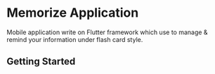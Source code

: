 # Memorize Application

Mobile application write on Flutter framework which use to manage & remind your information under flash card style.

## Getting Started

